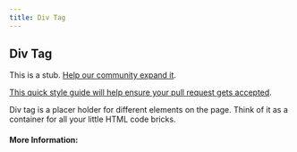```yaml
---
title: Div Tag
---
```

## Div Tag

This is a stub. <a href='https://github.com/freecodecamp/guides/tree/master/src/pages/html/elements/div-tag/index.md' target='_blank' rel='nofollow'>Help our community expand it</a>.

<a href='https://github.com/freecodecamp/guides/blob/master/README.md' target='_blank' rel='nofollow'>This quick style guide will help ensure your pull request gets accepted</a>.

<!-- The article goes here, in GitHub-flavored Markdown. Feel free to add YouTube videos, images, and CodePen/JSBin embeds  -->

Div tag is a placer holder for different elements on the page. Think of it as a container for all your little HTML code bricks. 

#### More Information:
<!-- Please add any articles you think might be helpful to read before writing the article -->


